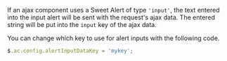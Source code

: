 
If an ajax component uses a Sweet Alert of type `'input'`, the text entered into the input alert will be sent with the request's ajax data. The entered string will be put into the `input` key of the ajax data.

You can change which key to use for alert inputs with the following code.
```javascript
$.ac.config.alertInputDataKey = 'mykey';
```


